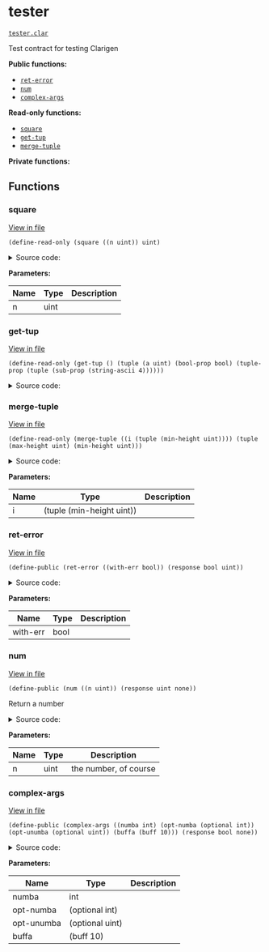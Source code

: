 # tester

[`tester.clar`](../contracts/tester.clar)

Test contract for testing Clarigen

**Public functions:**

- [`ret-error`](#ret-error)
- [`num`](#num)
- [`complex-args`](#complex-args)

**Read-only functions:**

- [`square`](#square)
- [`get-tup`](#get-tup)
- [`merge-tuple`](#merge-tuple)

**Private functions:**

## Functions

### square

[View in file](../contracts/tester.clar#L7)

`(define-read-only (square ((n uint)) uint)`

<details>
  <summary>Source code:</summary>

```clarity
(define-read-only (square (n uint)) (* n n))
```

</details>

**Parameters:**

| Name | Type | Description |
| ---- | ---- | ----------- |
| n    | uint |             |

### get-tup

[View in file](../contracts/tester.clar#L9)

`(define-read-only (get-tup () (tuple (a uint) (bool-prop bool) (tuple-prop (tuple (sub-prop (string-ascii 4))))))`

<details>
  <summary>Source code:</summary>

```clarity
(define-read-only (get-tup) {
  a: u1,
  bool-prop: true,
  tuple-prop: {
    sub-prop: "asdf"
  }
})
```

</details>

### merge-tuple

[View in file](../contracts/tester.clar#L17)

`(define-read-only (merge-tuple ((i (tuple (min-height uint)))) (tuple (max-height uint) (min-height uint)))`

<details>
  <summary>Source code:</summary>

```clarity
(define-read-only (merge-tuple (i { min-height: uint }))
  (merge i { max-height: u100000 })
)
```

</details>

**Parameters:**

| Name | Type                      | Description |
| ---- | ------------------------- | ----------- |
| i    | (tuple (min-height uint)) |             |

### ret-error

[View in file](../contracts/tester.clar#L21)

`(define-public (ret-error ((with-err bool)) (response bool uint))`

<details>
  <summary>Source code:</summary>

```clarity
(define-public (ret-error (with-err bool))
  (if with-err (err u1) (ok true))
)
```

</details>

**Parameters:**

| Name     | Type | Description |
| -------- | ---- | ----------- |
| with-err | bool |             |

### num

[View in file](../contracts/tester.clar#L28)

`(define-public (num ((n uint)) (response uint none))`

Return a number

<details>
  <summary>Source code:</summary>

```clarity
(define-public (num (n uint)) (ok n))
```

</details>

**Parameters:**

| Name | Type | Description           |
| ---- | ---- | --------------------- |
| n    | uint | the number, of course |

### complex-args

[View in file](../contracts/tester.clar#L30)

`(define-public (complex-args ((numba int) (opt-numba (optional int)) (opt-unumba (optional uint)) (buffa (buff 10))) (response bool none))`

<details>
  <summary>Source code:</summary>

```clarity
(define-public (complex-args
  (numba int)
  (opt-numba (optional int))
  (opt-unumba (optional uint))
  (buffa (buff 10))
  )
  (ok true)
)
```

</details>

**Parameters:**

| Name       | Type            | Description |
| ---------- | --------------- | ----------- |
| numba      | int             |             |
| opt-numba  | (optional int)  |             |
| opt-unumba | (optional uint) |             |
| buffa      | (buff 10)       |             |
